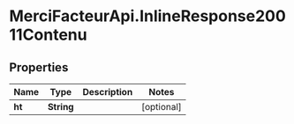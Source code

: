 # MerciFacteurApi.InlineResponse20011Contenu

## Properties
Name | Type | Description | Notes
------------ | ------------- | ------------- | -------------
**ht** | **String** |  | [optional] 
